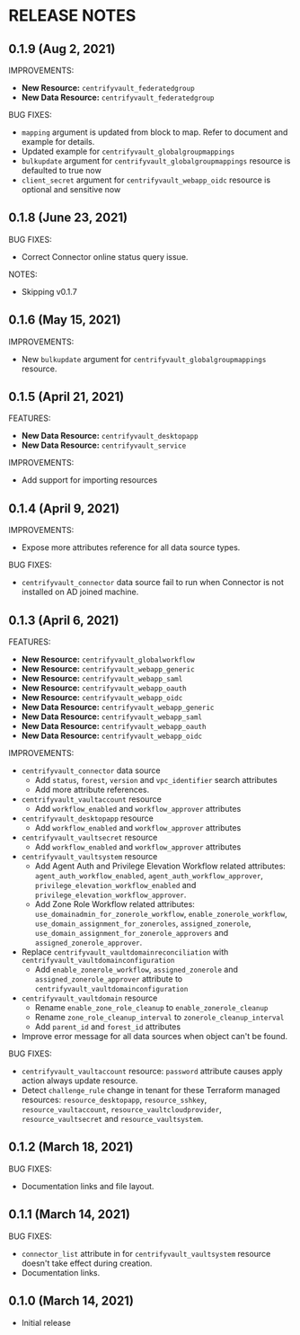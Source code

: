 # RELEASE NOTES

## 0.1.9 (Aug 2, 2021)

IMPROVEMENTS:

- **New Resource:** `centrifyvault_federatedgroup`
- **New Data Resource:** `centrifyvault_federatedgroup`

BUG FIXES:

- `mapping` argument is updated from block to map. Refer to document and example for details.
- Updated example for `centrifyvault_globalgroupmappings`
- `bulkupdate` argument for `centrifyvault_globalgroupmappings` resource is defaulted to true now
- `client_secret` argument for `centrifyvault_webapp_oidc` resource is optional and sensitive now

## 0.1.8 (June 23, 2021)

BUG FIXES:

- Correct Connector online status query issue.

NOTES:

- Skipping v0.1.7

## 0.1.6 (May 15, 2021)

IMPROVEMENTS:

- New `bulkupdate` argument for `centrifyvault_globalgroupmappings` resource.

## 0.1.5 (April 21, 2021)

FEATURES:

- **New Data Resource:** `centrifyvault_desktopapp`
- **New Data Resource:** `centrifyvault_service`

IMPROVEMENTS:

- Add support for importing resources

## 0.1.4 (April 9, 2021)

IMPROVEMENTS:

- Expose more attributes reference for all data source types.

BUG FIXES:

- `centrifyvault_connector` data source fail to run when Connector is not installed on AD joined machine.

## 0.1.3 (April 6, 2021)

FEATURES:

- **New Resource:** `centrifyvault_globalworkflow`
- **New Resource:** `centrifyvault_webapp_generic`
- **New Resource:** `centrifyvault_webapp_saml`
- **New Resource:** `centrifyvault_webapp_oauth`
- **New Resource:** `centrifyvault_webapp_oidc`
- **New Data Resource:** `centrifyvault_webapp_generic`
- **New Data Resource:** `centrifyvault_webapp_saml`
- **New Data Resource:** `centrifyvault_webapp_oauth`
- **New Data Resource:** `centrifyvault_webapp_oidc`

IMPROVEMENTS:

- `centrifyvault_connector` data source
  - Add `status`, `forest`, `version` and `vpc_identifier` search attributes
  - Add more attribute references.
- `centrifyvault_vaultaccount` resource
  - Add `workflow_enabled` and `workflow_approver` attributes
- `centrifyvault_desktopapp` resource
  - Add `workflow_enabled` and `workflow_approver` attributes
- `centrifyvault_vaultsecret` resource
  - Add `workflow_enabled` and `workflow_approver` attributes
- `centrifyvault_vaultsystem` resource
  - Add Agent Auth and Privilege Elevation Workflow related attributes: `agent_auth_workflow_enabled`, `agent_auth_workflow_approver`, `privilege_elevation_workflow_enabled` and `privilege_elevation_workflow_approver`.
  - Add Zone Role Workflow related attributes: `use_domainadmin_for_zonerole_workflow`, `enable_zonerole_workflow`, `use_domain_assignment_for_zoneroles`, `assigned_zonerole`, `use_domain_assignment_for_zonerole_approvers` and `assigned_zonerole_approver`.
- Replace `centrifyvault_vaultdomainreconciliation` with `centrifyvault_vaultdomainconfiguration`
  - Add `enable_zonerole_workflow`, `assigned_zonerole` and `assigned_zonerole_approver` attribute to `centrifyvault_vaultdomainconfiguration`
- `centrifyvault_vaultdomain` resource
  - Rename `enable_zone_role_cleanup` to `enable_zonerole_cleanup`
  - Rename `zone_role_cleanup_interval` to `zonerole_cleanup_interval`
  - Add `parent_id` and `forest_id` attributes
- Improve error message for all data sources when object can't be found.

BUG FIXES:

- `centrifyvault_vaultaccount` resource: `password` attribute causes apply action always update resource.
- Detect `challenge_rule` change in tenant for these Terraform managed resources: `resource_desktopapp`, `resource_sshkey`, `resource_vaultaccount`, `resource_vaultcloudprovider`, `resource_vaultsecret` and `resource_vaultsystem`.

## 0.1.2 (March 18, 2021)

BUG FIXES:

- Documentation links and file layout.

## 0.1.1 (March 14, 2021)

BUG FIXES:

- `connector_list` attribute in for `centrifyvault_vaultsystem` resource doesn't take effect during creation.
- Documentation links.

## 0.1.0 (March 14, 2021)

- Initial release
